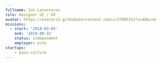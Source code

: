```yaml
---
fullname: Ion Lazarescou
role: Designer UI / UX
avatar: https://avatars3.githubusercontent.com/u/37805352?s=40&v=4
missions:
  - start: '2018-03-05'
    end: '2019-08-31'
    status: independent
    employer: octo
startups:
    - pass-culture
---
```

